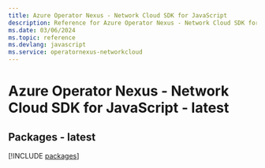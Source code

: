 ```yaml
---
title: Azure Operator Nexus - Network Cloud SDK for JavaScript
description: Reference for Azure Operator Nexus - Network Cloud SDK for JavaScript
ms.date: 03/06/2024
ms.topic: reference
ms.devlang: javascript
ms.service: operatornexus-networkcloud
---
```

# Azure Operator Nexus - Network Cloud SDK for JavaScript - latest
## Packages - latest
[!INCLUDE [packages](operator-nexus---network-cloud-index.md)]